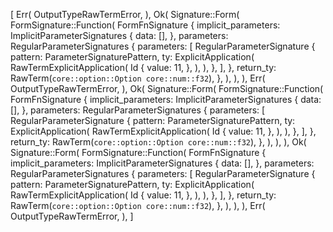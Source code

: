 [
    Err(
        OutputTypeRawTermError,
    ),
    Ok(
        Signature::Form(
            FormSignature::Function(
                FormFnSignature {
                    implicit_parameters: ImplicitParameterSignatures {
                        data: [],
                    },
                    parameters: RegularParameterSignatures {
                        parameters: [
                            RegularParameterSignature {
                                pattern: ParameterSignaturePattern,
                                ty: ExplicitApplication(
                                    RawTermExplicitApplication(
                                        Id {
                                            value: 11,
                                        },
                                    ),
                                ),
                            },
                        ],
                    },
                    return_ty: RawTerm(`core::option::Option core::num::f32`),
                },
            ),
        ),
    ),
    Err(
        OutputTypeRawTermError,
    ),
    Ok(
        Signature::Form(
            FormSignature::Function(
                FormFnSignature {
                    implicit_parameters: ImplicitParameterSignatures {
                        data: [],
                    },
                    parameters: RegularParameterSignatures {
                        parameters: [
                            RegularParameterSignature {
                                pattern: ParameterSignaturePattern,
                                ty: ExplicitApplication(
                                    RawTermExplicitApplication(
                                        Id {
                                            value: 11,
                                        },
                                    ),
                                ),
                            },
                        ],
                    },
                    return_ty: RawTerm(`core::option::Option core::num::f32`),
                },
            ),
        ),
    ),
    Ok(
        Signature::Form(
            FormSignature::Function(
                FormFnSignature {
                    implicit_parameters: ImplicitParameterSignatures {
                        data: [],
                    },
                    parameters: RegularParameterSignatures {
                        parameters: [
                            RegularParameterSignature {
                                pattern: ParameterSignaturePattern,
                                ty: ExplicitApplication(
                                    RawTermExplicitApplication(
                                        Id {
                                            value: 11,
                                        },
                                    ),
                                ),
                            },
                        ],
                    },
                    return_ty: RawTerm(`core::option::Option core::num::f32`),
                },
            ),
        ),
    ),
    Err(
        OutputTypeRawTermError,
    ),
]